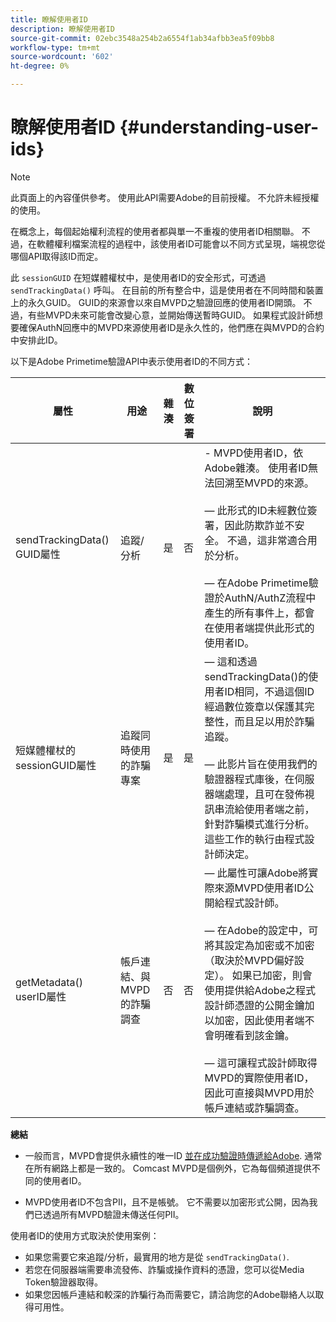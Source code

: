 ```yaml
---
title: 瞭解使用者ID
description: 瞭解使用者ID
source-git-commit: 02ebc3548a254b2a6554f1ab34afbb3ea5f09bb8
workflow-type: tm+mt
source-wordcount: '602'
ht-degree: 0%

---
```


# 瞭解使用者ID {#understanding-user-ids}

>[!NOTE]
>
>此頁面上的內容僅供參考。 使用此API需要Adobe的目前授權。 不允許未經授權的使用。

在概念上，每個起始權利流程的使用者都與單一不重複的使用者ID相關聯。 不過，在軟體權利檔案流程的過程中，該使用者ID可能會以不同方式呈現，端視您從哪個API取得該ID而定。

此 `sessionGUID` 在短媒體權杖中，是使用者ID的安全形式，可透過 `sendTrackingData()` 呼叫。 在目前的所有整合中，這是使用者在不同時間和裝置上的永久GUID。 GUID的來源會以來自MVPD之驗證回應的使用者ID開頭。 不過，有些MVPD未來可能會改變心意，並開始傳送暫時GUID。 如果程式設計師想要確保AuthN回應中的MVPD來源使用者ID是永久性的，他們應在與MVPD的合約中安排此ID。

以下是Adobe Primetime驗證API中表示使用者ID的不同方式：

| 屬性 | 用途 | 雜湊 | 數位簽署 | 說明 |
| --- | --- | --- | --- | --- |
| sendTrackingData() GUID屬性 | 追蹤/分析 | 是 | 否 | - MVPD使用者ID，依Adobe雜湊。 使用者ID無法回溯至MVPD的來源。 </br> </br>  — 此形式的ID未經數位簽署，因此防欺詐並不安全。 不過，這非常適合用於分析。  </br> </br>  — 在Adobe Primetime驗證於AuthN/AuthZ流程中產生的所有事件上，都會在使用者端提供此形式的使用者ID。 |
| 短媒體權杖的sessionGUID屬性 | 追蹤同時使用的詐騙專案 | 是 | 是 |  — 這和透過sendTrackingData()的使用者ID相同，不過這個ID經過數位簽章以保護其完整性，而且足以用於詐騙追蹤。 </br> </br>  — 此影片旨在使用我們的驗證器程式庫後，在伺服器端處理，且可在發佈視訊串流給使用者端之前，針對詐騙模式進行分析。  這些工作的執行由程式設計師決定。 |
| getMetadata() userID屬性 | 帳戶連結、與MVPD的詐騙調查 | 否 | 否 |  — 此屬性可讓Adobe將實際來源MVPD使用者ID公開給程式設計師。 </br> </br>  — 在Adobe的設定中，可將其設定為加密或不加密（取決於MVPD偏好設定）。 如果已加密，則會使用提供給Adobe之程式設計師憑證的公開金鑰加以加密，因此使用者端不會明確看到該金鑰。 </br> </br>  — 這可讓程式設計師取得MVPD的實際使用者ID，因此可直接與MVPD用於帳戶連結或詐騙調查。 |


**總結**

* 一般而言，MVPD會提供永續性的唯一ID <u>並在成功驗證時傳遞給Adobe</u>. 通常在所有網路上都是一致的。 Comcast MVPD是個例外，它為每個頻道提供不同的使用者ID。

* MVPD使用者ID不包含PII，且不是帳號。 它不需要以加密形式公開，因為我們已透過所有MVPD驗證未傳送任何PII。

使用者ID的使用方式取決於使用案例：

* 如果您需要它來追蹤/分析，最實用的地方是從 `sendTrackingData()`.
* 若您在伺服器端需要串流發佈、詐騙或操作資料的憑證，您可以從Media Token驗證器取得。
* 如果您因帳戶連結和較深的詐騙行為而需要它，請洽詢您的Adobe聯絡人以取得可用性。
